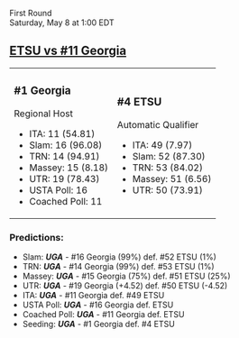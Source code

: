 First Round  
Saturday, May 8 at 1:00 EDT
## [ETSU vs #11 Georgia](https://www.ncaa.com/game/5833390) 

<table><tr><td>  

### #1 Georgia  

Regional Host  
- ITA: 11 (54.81)  
- Slam: 16 (96.08)  
- TRN: 14 (94.91)  
- Massey: 15 (8.18)  
- UTR: 19 (78.43)  
- USTA Poll: 16  
- Coached Poll: 11  

</td><td>  

### #4 ETSU  

Automatic Qualifier  
- ITA: 49 (7.97)  
- Slam: 52 (87.30)  
- TRN: 53 (84.02)  
- Massey: 51 (6.56)  
- UTR: 50 (73.91)  

</td></tr></table>  

 ### Predictions:  
- Slam: ***UGA*** - #16 Georgia (99%) def. #52 ETSU (1%)  
- TRN: ***UGA*** - #14 Georgia (99%) def. #53 ETSU (1%)  
- Massey: ***UGA*** - #15 Georgia (75%) def. #51 ETSU (25%)  
- UTR: ***UGA*** - #19 Georgia (+4.52) def. #50 ETSU (-4.52)  
- ITA: ***UGA*** - #11 Georgia def. #49 ETSU  
- USTA Poll: ***UGA*** - #16 Georgia def. ETSU  
- Coached Poll: ***UGA*** - #11 Georgia def. ETSU  
- Seeding: ***UGA*** - #1 Georgia def. #4 ETSU  